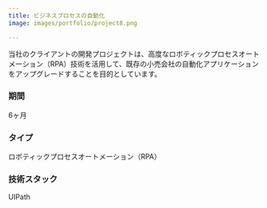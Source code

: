 ```yaml
---
title: ビジネスプロセスの自動化
image: images/portfolio/project8.png

---
```

当社のクライアントの開発プロジェクトは、高度なロボティックプロセスオートメーション（RPA）技術を活用して、既存の小売会社の自動化アプリケーションをアップグレードすることを目的としています。

### 期間
6ヶ月

### タイプ
ロボティックプロセスオートメーション（RPA）

### 技術スタック
UIPath
